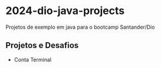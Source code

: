 # 2024-dio-java-projects
Projetos de exemplo em java para o bootcamp Santander/Dio

## Projetos e Desafios
* Conta Terminal

